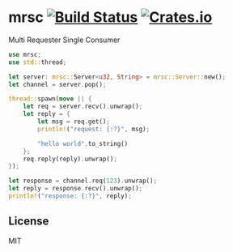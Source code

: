 # mrsc [![Build Status](https://travis-ci.org/kpcyrd/mrsc.svg?branch=master)](https://travis-ci.org/kpcyrd/mrsc) [![Crates.io](https://img.shields.io/crates/v/mrsc.svg)](https://crates.io/crates/mrsc)

Multi Requester Single Consumer

```rust
use mrsc;
use std::thread;

let server: mrsc::Server<u32, String> = mrsc::Server::new();
let channel = server.pop();

thread::spawn(move || {
    let req = server.recv().unwrap();
    let reply = {
        let msg = req.get();
        println!("request: {:?}", msg);

        "hello world".to_string()
    };
    req.reply(reply).unwrap();
});

let response = channel.req(123).unwrap();
let reply = response.recv().unwrap();
println!("response: {:?}", reply);
```

## License

MIT
